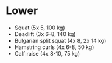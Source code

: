 # Lower
* Squat (5x 5, 100 kg)
* Deadlift (3x 6-8, 140 kg)
* Bulgarian split squat (4x 8, 2x 14 kg)
* Hamstring curls (4x 6-8, 50 kg)
* Calf raise (4x 8-10, 75 kg)
